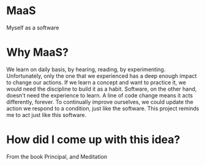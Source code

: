 # MaaS
Myself as a software
# Why MaaS?
We learn on daily basis, by hearing, reading, by experimenting. Unfortunately, only the one that we experienced has a deep enough impact to change our actions. If we learn a concept and want to practice it, we would need the discipline to build it as a habit. 
Software, on the other hand, doesn't need the experience to learn. A line of code change means it acts differently, forever. To continually improve ourselves, we could update the action we respond to a condition, just like the software. This project reminds me to act just like this software.

# How did I come up with this idea?
From the book Principal, and Meditation

